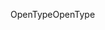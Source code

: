 <span data-ttu-id="f2ffc-101">OpenType</span><span class="sxs-lookup"><span data-stu-id="f2ffc-101">OpenType</span></span>